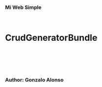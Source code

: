 <h3>Mi Web Simple</h3>
<br>
<h1>CrudGeneratorBundle</h1>
<br>
<br>
<br>
<br>
<h3>Author: Gonzalo Alonso</h3>

